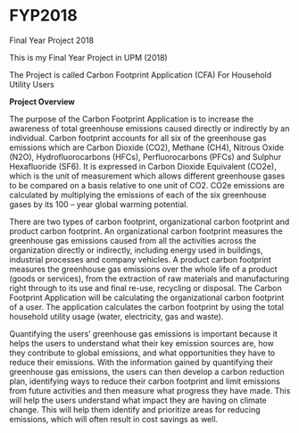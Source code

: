 # FYP2018
Final Year Project 2018

This is my Final Year Project in UPM (2018)

The Project is called Carbon Footprint Application (CFA) For Household Utility Users


**Project Overview**

The purpose of the Carbon Footprint Application is to increase the
awareness of total greenhouse emissions caused directly or indirectly by an
individual. Carbon footprint accounts for all six of the greenhouse gas
emissions which are Carbon Dioxide (CO2), Methane (CH4), Nitrous Oxide
(N2O), Hydrofluorocarbons (HFCs), Perfluorocarbons (PFCs) and Sulphur
Hexafluoride (SF6). It is expressed in Carbon Dioxide Equivalent (CO2e), which
is the unit of measurement which allows different greenhouse gases to be
compared on a basis relative to one unit of CO2. CO2e emissions are calculated
by multiplying the emissions of each of the six greenhouse gases by its 100 –
year global warming potential.

There are two types of carbon footprint, organizational carbon footprint
and product carbon footprint. An organizational carbon footprint measures the
greenhouse gas emissions caused from all the activities across the
organization directly or indirectly, including energy used in buildings, industrial
processes and company vehicles. A product carbon footprint measures the
greenhouse gas emissions over the whole life of a product (goods or services),
from the extraction of raw materials and manufacturing right through to its use
and final re-use, recycling or disposal. The Carbon Footprint Application will
be calculating the organizational carbon footprint of a user. The application
calculates the carbon footprint by using the total household utility usage (water,
electricity, gas and waste).

Quantifying the users’ greenhouse gas emissions is important because
it helps the users to understand what their key emission sources are, how they
contribute to global emissions, and what opportunities they have to reduce
their emissions. With the information gained by quantifying their greenhouse
gas emissions, the users can then develop a carbon reduction plan, identifying
ways to reduce their carbon footprint and limit emissions from future activities
and then measure what progress they have made. This will help the users
understand what impact they are having on climate change. This will help them
identify and prioritize areas for reducing emissions, which will often result in
cost savings as well.
